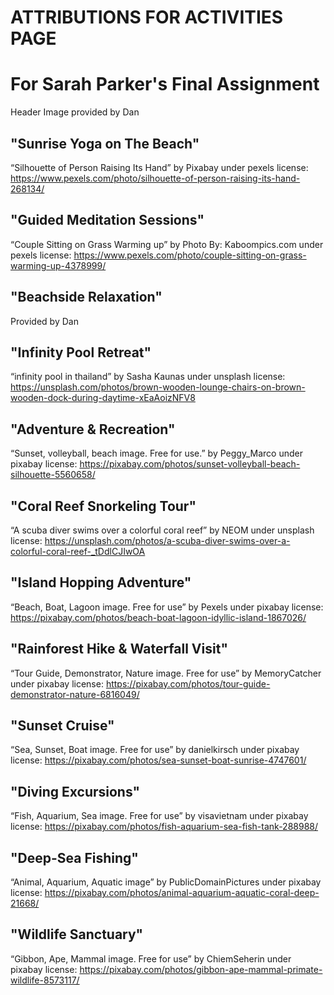 # ATTRIBUTIONS FOR ACTIVITIES PAGE
# For Sarah Parker's Final Assignment

Header Image provided by Dan

## "Sunrise Yoga on The Beach" 
“Silhouette of Person Raising Its Hand” by Pixabay under pexels license: 
https://www.pexels.com/photo/silhouette-of-person-raising-its-hand-268134/

## "Guided Meditation Sessions"
“Couple  Sitting on Grass Warming up” by Photo By: Kaboompics.com under pexels license:
https://www.pexels.com/photo/couple-sitting-on-grass-warming-up-4378999/

## "Beachside Relaxation"
Provided by Dan

## "Infinity Pool Retreat"
“infinity pool in thailand” by Sasha Kaunas under unsplash license:
https://unsplash.com/photos/brown-wooden-lounge-chairs-on-brown-wooden-dock-during-daytime-xEaAoizNFV8

## "Adventure & Recreation"
“Sunset, volleyball, beach image. Free for use.” by Peggy_Marco under pixabay license:
https://pixabay.com/photos/sunset-volleyball-beach-silhouette-5560658/

## "Coral Reef Snorkeling Tour"
“A scuba diver swims over a colorful coral reef” by NEOM under unsplash license:
https://unsplash.com/photos/a-scuba-diver-swims-over-a-colorful-coral-reef-_tDdlCJIwOA

## "Island Hopping Adventure" 
“Beach, Boat, Lagoon image. Free for use” by Pexels under pixabay license:
 https://pixabay.com/photos/beach-boat-lagoon-idyllic-island-1867026/

## "Rainforest Hike & Waterfall Visit"
“Tour Guide, Demonstrator, Nature image. Free for use” by MemoryCatcher under pixabay license:
https://pixabay.com/photos/tour-guide-demonstrator-nature-6816049/

## "Sunset Cruise"
“Sea, Sunset, Boat image. Free for use” by danielkirsch under pixabay license: 
https://pixabay.com/photos/sea-sunset-boat-sunrise-4747601/

## "Diving Excursions"
“Fish, Aquarium, Sea image. Free for use” by visavietnam under pixabay license:
https://pixabay.com/photos/fish-aquarium-sea-fish-tank-288988/

## "Deep-Sea Fishing"
“Animal, Aquarium, Aquatic image” by PublicDomainPictures under pixabay license:
 https://pixabay.com/photos/animal-aquarium-aquatic-coral-deep-21668/

 ## "Wildlife Sanctuary"
 “Gibbon, Ape, Mammal image. Free for use” by ChiemSeherin under pixabay license: https://pixabay.com/photos/gibbon-ape-mammal-primate-wildlife-8573117/